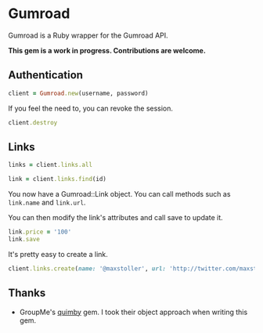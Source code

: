 Gumroad
======

Gumroad is a Ruby wrapper for the Gumroad API.

**This gem is a work in progress. Contributions are welcome.**

Authentication
--------
``` ruby
client = Gumroad.new(username, password)
```

If you feel the need to, you can revoke the session.

``` ruby
client.destroy
```

Links
--------
``` ruby
links = client.links.all
```

``` ruby
link = client.links.find(id)
```

You now have a Gumroad::Link object. You can call methods such as `link.name` and `link.url`.

You can then modify the link's attributes and call save to update it.

``` ruby
link.price = '100'
link.save
```

It's pretty easy to create a link.

``` ruby
client.links.create(name: '@maxstoller', url: 'http://twitter.com/maxstoller', description: 'A link to @maxstoller.', price: '100')
```

Thanks
--------
* GroupMe's [quimby](https://github.com/groupme/quimby) gem. I took their object approach when writing this gem.
